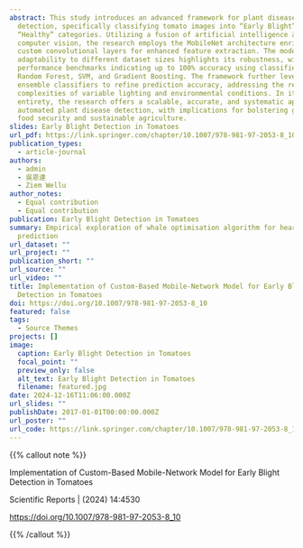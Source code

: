 ```yaml
---
abstract: This study introduces an advanced framework for plant disease
  detection, specifically classifying tomato images into “Early Blight” and
  “Healthy” categories. Utilizing a fusion of artificial intelligence and
  computer vision, the research employs the MobileNet architecture enriched with
  custom convolutional layers for enhanced feature extraction. The model's
  adaptability to different dataset sizes highlights its robustness, with
  performance benchmarks indicating up to 100% accuracy using classifiers like
  Random Forest, SVM, and Gradient Boosting. The framework further leverages
  ensemble classifiers to refine prediction accuracy, addressing the real-world
  complexities of variable lighting and environmental conditions. In its
  entirety, the research offers a scalable, accurate, and systematic approach to
  automated plant disease detection, with implications for bolstering global
  food security and sustainable agriculture.
slides: Early Blight Detection in Tomatoes
url_pdf: https://link.springer.com/chapter/10.1007/978-981-97-2053-8_10
publication_types:
  - article-journal
authors:
  - admin
  - 吳恩達
  - Ziem Wellu
author_notes:
  - Equal contribution
  - Equal contribution
publication: Early Blight Detection in Tomatoes
summary: Empirical exploration of whale optimisation algorithm for heart disease
  prediction
url_dataset: ""
url_project: ""
publication_short: ""
url_source: ""
url_video: ""
title: Implementation of Custom-Based Mobile-Network Model for Early Blight
  Detection in Tomatoes
doi: https://doi.org/10.1007/978-981-97-2053-8_10
featured: false
tags:
  - Source Themes
projects: []
image:
  caption: Early Blight Detection in Tomatoes
  focal_point: ""
  preview_only: false
  alt_text: Early Blight Detection in Tomatoes
  filename: featured.jpg
date: 2024-12-16T11:06:00.000Z
url_slides: ""
publishDate: 2017-01-01T00:00:00.000Z
url_poster: ""
url_code: https://link.springer.com/chapter/10.1007/978-981-97-2053-8_10
---
```

{{% callout note %}}

Implementation of Custom-Based Mobile-Network Model for Early Blight Detection in Tomatoes

Scientific Reports | (2024) 14:4530  

https://doi.org/10.1007/978-981-97-2053-8_10

{{% /callout %}}


